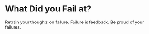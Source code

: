 # What Did you Fail at?

Retrain your thoughts on failure. Failure is feedback. Be proud of your failures. 
